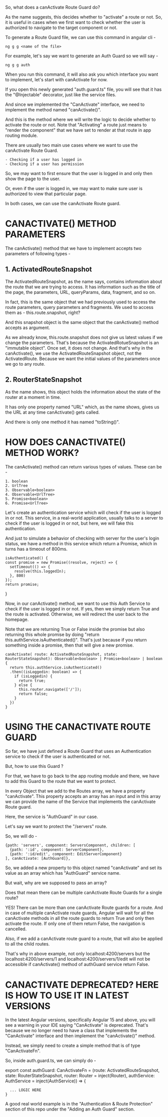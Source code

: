 So, what does a canActivate Route Guard do?

As the name suggests, this decides whether to "activate" a route or not. So, it is useful in cases when we first want to check whether the user is authorized to navigate to the target component or not. 

To generate a Route Guard file, we can use this command in angular cli - 

    ng g g <name of the file>

For example, let's say we want to generate an Auth Guard so we will say - 

    ng g g auth

When you run this command, it will also ask you which interface you want to implement, let's start with canActivate for now.

If you open this newly generated "auth.guard.ts" file, you will see that it has the "@Injectable" decorator, just like the service files.

And since we implemented the "CanActivate" interface, we need to implement the method named "canActivate()".

And this is the method where we will write the logic to decide whether to activate the route or not. Note that "Activating" a route just means to "render the component" that we have set to render at that route in app routing module.

There are usually two main use cases where we want to use the canActivate Route Guard.

    - Checking if a user has logged in
    - Checking if a user has permission

So, we may want to first ensure that the user is logged in and only then show the page to the user.

Or, even if the user is logged in, we may want to make sure user is authorized to view that particular page.

In both cases, we can use the canActivate Route guard.


# CANACTIVATE() METHOD PARAMETERS

The canActivate() method that we have to implement accepts two parameters of following types -

 
## 1. ActivatedRouteSnapshot

The ActivatedRouteSnapshot, as the name says, contains information about the route that we are trying to access. It has information such as the title of the page, the parameters, URL, queryParams, data, fragment, and so on.

In fact, this is the same object that we had previously used to access the route parameters, query parameters and fragments. We used to access them as - this.route.snapshot, right?

And this snapshot object is the same object that the canActivate() method accepts as argument.

As we already know, this.route.snapshot does not give us latest values if we change the parameters.  That's because the ActivatedRotueSnapshot is an "immutable object". Once set, it does not change. And that's why in the canActivate(), we use the ActivatedRouteSnapshot object, not the ActivatedRoute. Because we want the initial values of the parameters once we go to any route.

## 2. RouterStateSnapshot

As the name shows, this object holds the information about the state of the router at a moment in time.

It has only one property named "URL" which, as the name shows, gives us the URL at any time canActivate() gets called.

And there is only one method it has named "toString()".

# HOW DOES CANACTIVATE() METHOD WORK?

The canActivate() method can return various types of values. These can be  -

    1. boolean
    2. UrlTree
    3. Observable<boolean>
    4. Observable<UrlTree>
    5. Promise<boolean>
    6. Promise<UrlTree>

Let's create an authentication service which will check if the user is logged in or not. This service, in a real-world application, usually talks to a server to check if the user is logged in or not, but here, we will fake this authentication. 

And just to simulate a behavior of checking with server for the user's login status, we have a method in this service which return a Promise, which in turns has a timeout of 800ms.

    isAuthenticated() {
    const promise = new Promise((resolve, reject) => {
      setTimeout(() => {
        resolve(this.loggedIn);
      }, 800)
    });
    return promise;
  }

Now, in our canActivate() method, we want to use this Auth Service to check if the user is logged in or not. If yes, then we simply return True and the route is activated. Otherwise, we will redirect the user back to the homepage.

Note that we are returning True or False inside the promise but also returning this whole promise by doing "return this.authService.isAuthenticated()". That's just because if you return something inside a promise, then that will give a new promise. 

    canActivate( route: ActivatedRouteSnapshot, state: RouterStateSnapshot): Observable<boolean> | Promise<boolean> | boolean {
      return this.authService.isAuthenticated()
      .then((isLoggedin: boolean) => {
        if (isLoggedin) {
          return true;
        } else {
          this.router.navigate(['/']);
          return false;
        }
      })
    }

# USING THE CANACTIVATE ROUTE GUARD

So far, we have just defined a Route Guard that uses an Authentication service to check if the user is authenticated or not.

But, how to use this Guard ?

For that, we have to go back to the app routing module and there, we have to add this Guard to the route that we want to protect.

In every Object that we add to the Routes array, we have a property "canActivate". This property accepts an array has an input and in this array we can provide the name of the Service that implements the canActivate Route guard.

Here, the service is "AuthGuard" in our case.

Let's say we want to protect the "/servers" route.

So, we will do -    

    {path: 'servers', component: ServersComponent, children: [
      {path: ':id', component: ServerComponent},
      {path: ':id/edit', component: EditServerComponent}
    ], canActivate: [AuthGuard]},


So, we added a new property to this object named "canActivate" and set its value as an array which has "AuthGuard" service name.

But wait, why are we supposed to pass an array? 

Does that mean there can be multiple canActivate Route Guards for a single route? 

YES! There can be more than one canActivate Route guards for a route. And in case of multiple canActivate route guards, Angular will wait for all the canActivate methods in all the route guards to return True and only then activate the route. If only one of them return False, the navigation is cancelled.

Also, if we add a canActivate route guard to a route, that will also be applied to all the child routes.

That's why in above example, not only localhost:4200/servers but the localhost:4200/servers/1 and localhost:4200/servers/1/edit will not be accessible if canActivate() method of authGuard service return False.

# CANACTIVATE DEPRECATED? HERE IS HOW TO USE IT IN LATEST VERSIONS

In the latest Angular versions, specifically Angular 15 and above, you will see a warning in your IDE saying "CanActivate" is deprecated. That's because we no longer need to have a class that implements the "CanActivate" interface and then implement the "canActivate()" method.

Instead, we simply need to create a simple method that is of type "CanActivateFn".

So, inside auth.guard.ts, we can simply do -

  export const authGuard: CanActivateFn = 
    (route: ActivatedRouteSnapshot, state: RouterStateSnapshot, router: Router = inject(Router), authService: AuthService = inject(AuthService)) => {

      ... LOGIC HERE
    }

A good real world example is in the "Authentication & Route Protection" section of this repo under the "Adding an Auth Guard" section. 